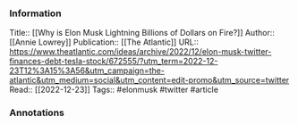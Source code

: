 
### Information
Title:: [[Why is Elon Musk Lightning Billions of Dollars on Fire?]]
Author:: [[Annie Lowrey]]
Publication:: [[The Atlantic]]
URL:: https://www.theatlantic.com/ideas/archive/2022/12/elon-musk-twitter-finances-debt-tesla-stock/672555/?utm_term=2022-12-23T12%3A15%3A56&utm_campaign=the-atlantic&utm_medium=social&utm_content=edit-promo&utm_source=twitter
Read:: [[2022-12-23]]
Tags:: #elonmusk #twitter 
#article

### Annotations
